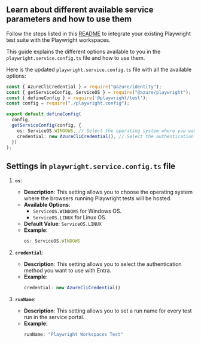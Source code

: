## Learn about different available service parameters and how to use them

Follow the steps listed in this [README](https://github.com/Azure/azure-sdk-for-js/blob/main/sdk/loadtesting/playwright/README.md) to integrate your existing Playwright test suite with the Playwright workspaces.

This guide explains the different options available to you in the `playwright.service.config.ts` file and how to use them.

Here is the updated `playwright.service.config.ts` file with all the available options:

```typescript
const { AzureCliCredential } = require("@azure/identity");
const { getServiceConfig, ServiceOS } = require("@azure/playwright");
const { defineConfig } = require('@playwright/test');
const config = require("./playwright.config");

export default defineConfig(
  config,
  getServiceConfig(config, {
    os: ServiceOS.WINDOWS, // Select the operating system where you want to run tests.
    credential: new AzureCliCredential(), // Select the authentication method you want to use with Entra.
  })
);

```

## Settings in `playwright.service.config.ts` file

1. **`os`**:
    - **Description**: This setting allows you to choose the operating system where the browsers running Playwright tests will be hosted.
    - **Available Options**:
        - `ServiceOS.WINDOWS` for Windows OS.
        - `ServiceOS.LINUX` for Linux OS.
    - **Default Value**: `ServiceOS.LINUX`
    - **Example**:
      ```typescript
      os: ServiceOS.WINDOWS
      ```

2. **`credential`**:
    - **Description**: This setting allows you to select the authentication method you want to use with Entra.
    - **Example**:
      ```typescript
      credential: new AzureCliCredential()
      ```

4. **`runName`**:
    - **Description**: This setting allows you to set a run name for every test run in the service portal.
    - **Example**:
      ```typescript
      runName: "Playwright Workspaces Test" 
      ```
